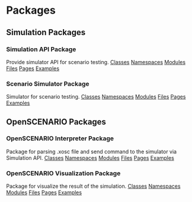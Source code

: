 # Packages
## Simulation Packages
### Simulation API Package
Provide simulator API for scenario testing.
[Classes](/package/simulation_api/markdown/Classes)
[Namespaces](/package/simulation_api/markdown/Namespaces)
[Modules](/package/simulation_api/markdown/Modules)
[Files](/package/simulation_api/markdown/Files)
[Pages](/package/simulation_api/markdown/Pages)
[Examples](/package/simulation_api/markdown/Examples)

### Scenario Simulator Package
Simulator for scenario testing.
[Classes](/package/scenario_simulator/markdown/Classes)
[Namespaces](/package/scenario_simulator/markdown/Namespaces)
[Modules](/package/scenario_simulator/markdown/Modules)
[Files](/package/scenario_simulator/markdown/Files)
[Pages](/package/scenario_simulator/markdown/Pages)
[Examples](/package/scenario_simulator/markdown/Examples)

## OpenSCENARIO Packages
### OpenSCENARIO Interpreter Package
Package for parsing .xosc file and send command to the simulator via Simulation API.
[Classes](/package/openscenario_interpreter/markdown/Classes)
[Namespaces](/package/openscenario_interpreter/markdown/Namespaces)
[Modules](/package/openscenario_interpreter/markdown/Modules)
[Files](/package/openscenario_interpreter/markdown/Files)
[Pages](/package/openscenario_interpreter/markdown/Pages)
[Examples](/package/openscenario_interpreter/markdown/Examples)

### OpenSCENARIO Visualization Package
Package for visualize the result of the simulation.
[Classes](/package/openscenario_visualization/markdown/Classes)
[Namespaces](/package/openscenario_visualization/markdown/Namespaces)
[Modules](/package/openscenario_visualization/markdown/Modules)
[Files](/package/openscenario_visualization/markdown/Files)
[Pages](/package/openscenario_visualization/markdown/Pages)
[Examples](/package/openscenario_visualization/markdown/Examples)
